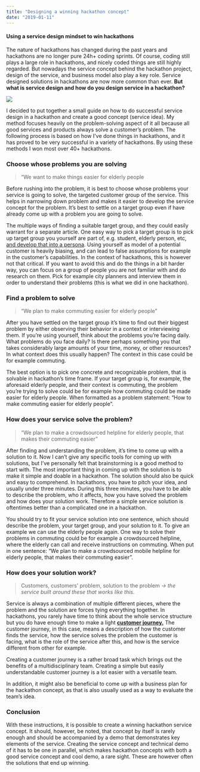 ```yaml
---
title: "Designing a winning hackathon concept"
date: "2019-01-11"
---
```


#### Using a service design mindset to win hackathons

The nature of hackathons has changed during the past years and hackathons are no longer pure 24h+ coding sprints. Of course, coding still plays a large role in hackathons, and nicely coded things are still highly regarded. But nowadays the service concept behind the hackathon project, design of the service, and business model also play a key role. Service designed solutions in hackathons are now more common than ever. **But what is service design and how do you design service in a hackathon?**

![](http://www.xn--lhteenlahti-l8a.fi/wp-content/uploads/2018/09/767b4-1oapdvgmdzcgyoch11a8v6a.png)

I decided to put together a small guide on how to do successful service design in a hackathon and create a good concept (service idea). My method focuses heavily on the problem-solving aspect of it all because all good services and products always solve a customer’s problem. The following process is based on how I've done things in hackathons, and it has proved to be very successful in a variety of hackathons. By using these methods I won most over 40+ hackathons.

### Choose whose problems you are solving

> “We want to make things easier for elderly people

Before rushing into the problem, it is best to choose whose problems your service is going to solve, the targeted customer group of the service. This helps in narrowing down problem and makes it easier to develop the service concept for the problem. It’s best to settle on a target group even if have already come up with a problem you are going to solve.

The multiple ways of finding a suitable target group, and they could easily warrant for a separate article. One easy way to pick a target group is to pick up target group you yourself are part of, e.g. student, elderly person, etc, [and develop that into a persona](http://kehitt%C3%A4%C3%A4%20siit%C3%A4%20kohderyhm%C3%A4%C3%A4%20edustava%20persoona). Using yourself as model of a potential customer is heavily biasing, and can lead to false assumptions for example in the customer’s capabilities. In the context of hackathons, this is however not that critical. If you want to avoid this and do the things in a bit harder way, you can focus on a group of people you are not familiar with and do research on them. Pick for example city planners and interview them in order to understand their problems (this is what we did in one hackathon).

### Find a problem to solve

> “We plan to make commuting easier for elderly people”

After you have settled on the target group it’s time to find out their biggest problem by either observing their behavior in a context or interviewing them. If you’re using yourself, think about the problems you’re facing daily. What problems do you face daily? Is there perhaps something you that takes considerably large amounts of your time, money, or other resources? In what context does this usually happen? The context in this case could be for example commuting.

The best option is to pick one concrete and recognizable problem, that is solvable in hackathon’s time frame. If your target group is, for example, the aforesaid elderly people, and their context is commuting, the problem you’re trying to solve could be for example how commuting could be made easier for elderly people. When formatted as a problem statement: “How to make commuting easier for elderly people”.

### How does your service solve the problem?

> “We plan to make a crowdsourced helpline for elderly people, that makes their commuting easier”

After finding and understanding the problem, it’s time to come up with a solution to it. Now I can’t give any specific tools for coming up with solutions, but I’ve personally felt that brainstorming is a good method to start with. The most important thing in coming up with the solution is to make it simple and doable in a hackathon. The solution should also be quick and easy to comprehend. In hackathons, you have to pitch your idea, and usually under three minutes. During this three minutes, you have to be able to describe the problem, who it affects, how you have solved the problem and how does your solution work. Therefore a simple service solution is oftentimes better than a complicated one in a hackathon.

You should try to fit your service solution into one sentence, which should describe the problem, your target group, and your solution to it. To give an example we can use the elderly people again. One way to solve their problems in commuting could be for example a crowdsourced helpline, where the elderly can call and receive instructions on commuting. When put in one sentence: “We plan to make a crowdsourced mobile helpline for elderly people, that makes their commuting easier”.

### How does your solution work?

> Customers, customers’ problem, solution to the problem _→ the service built around these that works like this._

Service is always a combination of multiple different pieces, where the problem and the solution are forces tying everything together. In hackathons, you rarely have time to think about the whole service structure but you do have enough time to make a light [**customer journey.**](https://www.smashingmagazine.com/2015/01/all-about-customer-journey-mapping/) The customer journey, in this case, means a description of how the customer finds the service, how the service solves the problem the customer is facing, what is the role of the service after this, and how is the service different from other for example.

Creating a customer journey is a rather broad task which brings out the benefits of a multidisciplinary team. Creating a simple but easily understandable customer journey is a lot easier with a versatile team.

In addition, it might also be beneficial to come up with a business plan for the hackathon concept, as that is also usually used as a way to evaluate the team’s idea.

### Conclusion

With these instructions, it is possible to create a winning hackathon service concept. It should, however, be noted, that concept by itself is rarely enough and should be accompanied by a demo that demonstrates key elements of the service. Creating the service concept and technical demo of it has to be one in parallel, which makes hackathon concepts with both a good service concept and cool demo, a rare sight. These are however often the solutions that end up winning.
